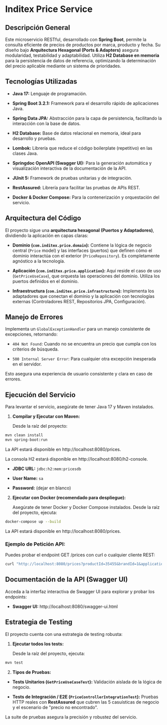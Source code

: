# Inditex Price Service
## Descripción General
Este microservicio RESTful, desarrollado con **Spring Boot**, permite la consulta eficiente de precios de productos por marca, producto y fecha. Su diseño bajo **Arquitectura Hexagonal (Ports & Adapters)** asegura modularidad, testabilidad y adaptabilidad. Utiliza **H2 Database en memoria** para la persistencia de datos de referencia, optimizando la determinación del precio aplicable mediante un sistema de prioridades.

## Tecnologías Utilizadas
- **Java 17:** Lenguaje de programación.

- **Spring Boot 3.2.1:** Framework para el desarrollo rápido de aplicaciones Java.

- **Spring Data JPA:** Abstracción para la capa de persistencia, facilitando la interacción con la base de datos.

- **H2 Database:** Base de datos relacional en memoria, ideal para desarrollo y pruebas.

- **Lombok:** Librería que reduce el código boilerplate (repetitivo) en las clases Java.

- **Springdoc OpenAPI (Swagger UI):** Para la generación automática y visualización interactiva de la documentación de la API.

- **JUnit 5:** Framework de pruebas unitarias y de integración.

- **RestAssured:** Librería para facilitar las pruebas de APIs REST.

- **Docker & Docker Compose:** Para la contenerización y orquestación del servicio.

## Arquitectura del Código
El proyecto sigue una **arquitectura hexagonal (Puertos y Adaptadores)**, dividiendo la aplicación en capas claras:

- **Dominio (`com.inditex.price.domain`):** Contiene la lógica de negocio central (`Price` model) y las interfaces (puertos) que definen cómo el dominio interactúa con el exterior (`PriceRepository`). Es completamente agnóstico a la tecnología.

- **Aplicación (`com.inditex.price.application`):** Aquí reside el caso de uso (`GetPriceUseCase`), que orquesta las operaciones del dominio. Utiliza los puertos definidos en el dominio.

- **Infraestructura (`com.inditex.price.infrastructure`):** Implementa los adaptadores que conectan el dominio y la aplicación con tecnologías externas (Controladores REST, Repositorios JPA, Configuración).

## Manejo de Errores
Implementa un `GlobalExceptionHandler` para un manejo consistente de excepciones, retornando:

- `404 Not Found`: Cuando no se encuentra un precio que cumpla con los criterios de búsqueda.

- `500 Internal Server Error`: Para cualquier otra excepción inesperada en el servidor.

Esto asegura una experiencia de usuario consistente y clara en caso de errores.

## Ejecución del Servicio
Para levantar el servicio, asegúrate de tener Java 17 y Maven instalados.

1. **Compilar y Ejecutar con Maven:**

   Desde la raíz del proyecto:
```bash
mvn clean install
mvn spring-boot:run
```
La API estará disponible en http://localhost:8080/prices.

La consola H2 estará disponible en http://localhost:8080/h2-console.

- **JDBC URL:** `jdbc:h2:mem:pricesdb`

- **User Name:** `sa`

- **Password:** (dejar en blanco)

2. **Ejecutar con Docker (recomendado para despliegue):**

    Asegúrate de tener Docker y Docker Compose instalados. Desde la raíz del proyecto, ejecuta:
```bash
docker-compose up --build
```
La API estará disponible en http://localhost:8080/prices.

### Ejemplo de Petición API:
Puedes probar el endpoint GET /prices con curl o cualquier cliente REST:

```bash
curl "http://localhost:8080/prices?productId=35455&brandId=1&applicationDate=2020-06-14T16:00:00"
```
## Documentación de la API (Swagger UI)
Acceda a la interfaz interactiva de Swagger UI para explorar y probar los endpoints:

- **Swagger UI:** http://localhost:8080/swagger-ui.html

## Estrategia de Testing
El proyecto cuenta con una estrategia de testing robusta:

1. **Ejecutar todos los tests:**

   Desde la raíz del proyecto, ejecuta:
```bash
mvn test
```
2. **Tipos de Pruebas:**

- **Tests Unitarios (`GetPriceUseCaseTest`):** Validación aislada de la lógica de negocio.

- **Tests de Integración / E2E (`PriceControllerIntegrationTest`):** Pruebas HTTP reales con **RestAssured** que cubren las 5 casuísticas de negocio y el escenario de "precio no encontrado".

La suite de pruebas asegura la precisión y robustez del servicio.